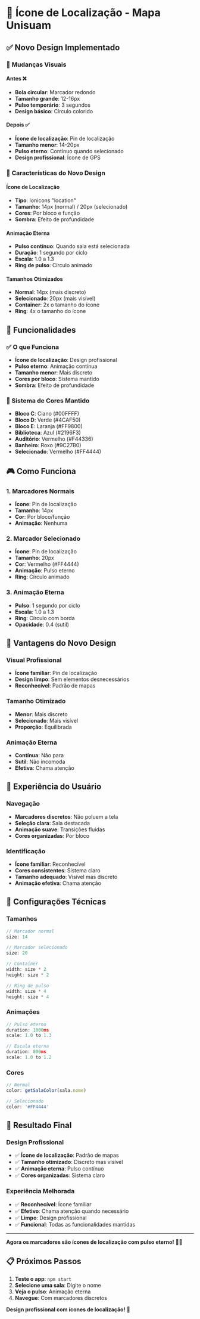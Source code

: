 # 📍 Ícone de Localização - Mapa Unisuam

## ✅ **Novo Design Implementado**

### 🎯 **Mudanças Visuais**

#### **Antes** ❌
- **Bola circular**: Marcador redondo
- **Tamanho grande**: 12-16px
- **Pulso temporário**: 3 segundos
- **Design básico**: Círculo colorido

#### **Depois** ✅
- **Ícone de localização**: Pin de localização
- **Tamanho menor**: 14-20px
- **Pulso eterno**: Contínuo quando selecionado
- **Design profissional**: Ícone de GPS

### 🎨 **Características do Novo Design**

#### **Ícone de Localização**
- **Tipo**: Ionicons "location"
- **Tamanho**: 14px (normal) / 20px (selecionado)
- **Cores**: Por bloco e função
- **Sombra**: Efeito de profundidade

#### **Animação Eterna**
- **Pulso contínuo**: Quando sala está selecionada
- **Duração**: 1 segundo por ciclo
- **Escala**: 1.0 a 1.3
- **Ring de pulso**: Círculo animado

#### **Tamanhos Otimizados**
- **Normal**: 14px (mais discreto)
- **Selecionado**: 20px (mais visível)
- **Container**: 2x o tamanho do ícone
- **Ring**: 4x o tamanho do ícone

## 🔧 **Funcionalidades**

### **✅ O que Funciona**
- **Ícone de localização**: Design profissional
- **Pulso eterno**: Animação contínua
- **Tamanho menor**: Mais discreto
- **Cores por bloco**: Sistema mantido
- **Sombra**: Efeito de profundidade

### **🎨 Sistema de Cores Mantido**
- **Bloco C**: Ciano (#00FFFF)
- **Bloco D**: Verde (#4CAF50)
- **Bloco E**: Laranja (#FF9800)
- **Biblioteca**: Azul (#2196F3)
- **Auditório**: Vermelho (#F44336)
- **Banheiro**: Roxo (#9C27B0)
- **Selecionado**: Vermelho (#FF4444)

## 🎮 **Como Funciona**

### **1. Marcadores Normais**
- **Ícone**: Pin de localização
- **Tamanho**: 14px
- **Cor**: Por bloco/função
- **Animação**: Nenhuma

### **2. Marcador Selecionado**
- **Ícone**: Pin de localização
- **Tamanho**: 20px
- **Cor**: Vermelho (#FF4444)
- **Animação**: Pulso eterno
- **Ring**: Círculo animado

### **3. Animação Eterna**
- **Pulso**: 1 segundo por ciclo
- **Escala**: 1.0 a 1.3
- **Ring**: Círculo com borda
- **Opacidade**: 0.4 (sutil)

## 🎯 **Vantagens do Novo Design**

### **Visual Profissional**
- **Ícone familiar**: Pin de localização
- **Design limpo**: Sem elementos desnecessários
- **Reconhecível**: Padrão de mapas

### **Tamanho Otimizado**
- **Menor**: Mais discreto
- **Selecionado**: Mais visível
- **Proporção**: Equilibrada

### **Animação Eterna**
- **Contínua**: Não para
- **Sutil**: Não incomoda
- **Efetiva**: Chama atenção

## 📱 **Experiência do Usuário**

### **Navegação**
- **Marcadores discretos**: Não poluem a tela
- **Seleção clara**: Sala destacada
- **Animação suave**: Transições fluidas
- **Cores organizadas**: Por bloco

### **Identificação**
- **Ícone familiar**: Reconhecível
- **Cores consistentes**: Sistema claro
- **Tamanho adequado**: Visível mas discreto
- **Animação efetiva**: Chama atenção

## 🔧 **Configurações Técnicas**

### **Tamanhos**
```typescript
// Marcador normal
size: 14

// Marcador selecionado
size: 20

// Container
width: size * 2
height: size * 2

// Ring de pulso
width: size * 4
height: size * 4
```

### **Animações**
```typescript
// Pulso eterno
duration: 1000ms
scale: 1.0 to 1.3

// Escala eterna
duration: 800ms
scale: 1.0 to 1.2
```

### **Cores**
```typescript
// Normal
color: getSalaColor(sala.nome)

// Selecionado
color: '#FF4444'
```

## 🚀 **Resultado Final**

### **Design Profissional**
- ✅ **Ícone de localização**: Padrão de mapas
- ✅ **Tamanho otimizado**: Discreto mas visível
- ✅ **Animação eterna**: Pulso contínuo
- ✅ **Cores organizadas**: Sistema claro

### **Experiência Melhorada**
- ✅ **Reconhecível**: Ícone familiar
- ✅ **Efetivo**: Chama atenção quando necessário
- ✅ **Limpo**: Design profissional
- ✅ **Funcional**: Todas as funcionalidades mantidas

---

**Agora os marcadores são ícones de localização com pulso eterno!** 📍✨

## 📋 **Próximos Passos**

1. **Teste o app**: `npm start`
2. **Selecione uma sala**: Digite o nome
3. **Veja o pulso**: Animação eterna
4. **Navegue**: Com marcadores discretos

**Design profissional com ícones de localização!** 🚀
